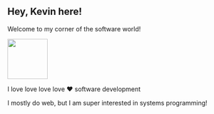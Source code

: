 ## Hey, Kevin here!

Welcome to my corner of the software world!

<img src="https://media4.giphy.com/media/yTFemEJxmeW2YLOT6p/giphy.gif" margin-top="10px" width="90px" height="90px">

I love love love love :heart: software development

I mostly do web, but I am super interested in systems programming!
